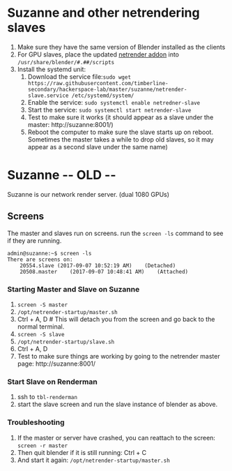 # Suzanne and other netrendering slaves

1. Make sure they have the same version of Blender installed as the clients
1. For GPU slaves, place the updated [netrender addon](https://github.com/timberline-secondary/Blender-Network-Render-Additions) into `/usr/share/blender/#.##/scripts`
1. Install the systemd unit:
   1. Download the service file:`sudo wget https://raw.githubusercontent.com/timberline-secondary/hackerspace-lab/master/suzanne/netrender-slave.service /etc/systemd/system/`
   1. Enable the service: `sudo systemctl enable netredner-slave`
   1. Start the service: `sudo systemctl start netrender-slave`
   1. Test to make sure it works (it should appear as a slave under the master: http://suzanne:8001/)
   1. Reboot the computer to make sure the slave starts up on reboot.  Sometimes the master takes a while to drop old slaves, so it may appear as a second slave under the same name)

# Suzanne -- OLD --
Suzanne is our network render server. (dual 1080 GPUs)

## Screens
The master and slaves run on screens.  run the `screen -ls` command to see if they are running.
```
admin@suzanne:~$ screen -ls
There are screens on:
	20554.slave	(2017-09-07 10:52:19 AM)	(Detached)
	20508.master	(2017-09-07 10:48:41 AM)	(Attached)
```


### Starting Master and Slave on Suzanne

1. `screen -S master`
2. `/opt/netrender-startup/master.sh`
3. Ctrl + A, D  # This will detach you from the screen and go back to the normal terminal.
4. `screen -S slave`
5. `/opt/netrender-startup/slave.sh`
6. Ctrl + A, D
7. Test to make sure things are working by going to the netrender master page: http://suzanne:8001/

### Start Slave on Renderman

1. ssh to `tbl-renderman`
2. start the slave screen and run the slave instance of blender as above.

### Troubleshooting

1. If the master or server have crashed, you can reattach to the screen: `screen -r master`
2. Then quit blender if it is still running: Ctrl + C
3. And start it again: `/opt/netrender-startup/master.sh`





